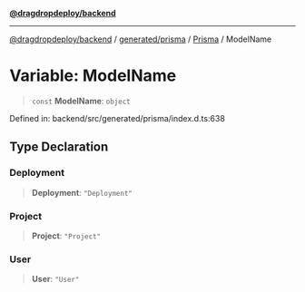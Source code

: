 [**@dragdropdeploy/backend**](../../../../../README.md)

***

[@dragdropdeploy/backend](../../../../../README.md) / [generated/prisma](../../../README.md) / [Prisma](../README.md) / ModelName

# Variable: ModelName

> `const` **ModelName**: `object`

Defined in: backend/src/generated/prisma/index.d.ts:638

## Type Declaration

### Deployment

> **Deployment**: `"Deployment"`

### Project

> **Project**: `"Project"`

### User

> **User**: `"User"`
